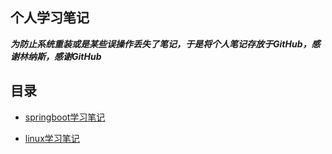 ## 					个人学习笔记

***为防止系统重装或是某些误操作丢失了笔记，于是将个人笔记存放于GitHub，感谢林纳斯，感谢GitHub***

## 目录



- [springboot学习笔记]([https://github.com/a-Lostelk/notes/blob/master/SpringBoot进修之路.md](https://github.com/a-Lostelk/notes/blob/master/SpringBoot%E8%BF%9B%E4%BF%AE%E4%B9%8B%E8%B7%AF.md))


- [linux学习笔记](https://github.com/a-Lostelk/notes/blob/master/Linux%E5%AD%A6%E4%B9%A0.md)





